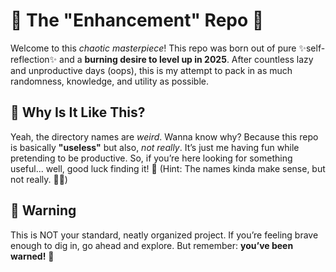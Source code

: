 # 💪 The "Enhancement" Repo 💫

Welcome to this *chaotic masterpiece*! This repo was born out of pure ✨self-reflection✨ and a **burning desire to level up in 2025**. After countless lazy and unproductive days (oops), this is my attempt to pack in as much randomness, knowledge, and utility as possible.

## 🔮 Why Is It Like This?

Yeah, the directory names are *weird*. Wanna know why? Because this repo is basically **"useless"** but also, *not really*. It’s just me having fun while pretending to be productive. So, if you’re here looking for something useful... well, good luck finding it! 🧐 (Hint: The names kinda make sense, but not really. 🤷‍♂️)

## 🚨 Warning

This is NOT your standard, neatly organized project. If you’re feeling brave enough to dig in, go ahead and explore. But remember: **you’ve been warned!** 🌈